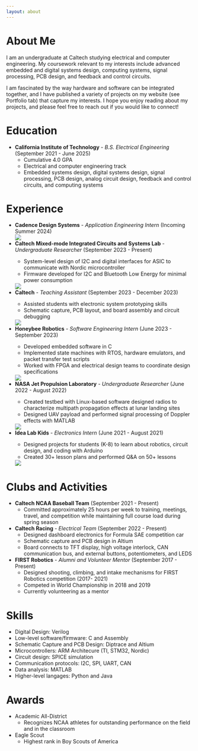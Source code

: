 ```yaml
---
layout: about 
---
```


# About Me
I am an undergraduate at Caltech studying electrical and computer engineering. My coursework relevant to my interests include advanced embedded and digital systems design, computing systems, signal processing, PCB design, and feedback and control circuits. 

I am fascinated by the way hardware and software can be integrated together, and I have published a variety of projects on my website (see Portfolio tab) that capture my interests. I hope you enjoy reading about my projects, and please feel free to reach out if you would like to connect!

# Education
* <b>California Institute of Technology</b> - <em>B.S. Electrical Engineering</em> (September 2021 - June 2025)
  * Cumulative 4.0 GPA
  * Electrical and computer engineering track
  * Embedded systems design, digital systems design, signal processing, PCB design, analog circuit design, feedback and control circuits, and computing systems

# Experience
<div class="exp_format">
<ul>
  <div class="experience">
    <li><b>Cadence Design Systems</b> - <em>Application Engineering Intern</em> (Incoming Summer 2024)</li>
  </div>
  <div class="experience_logo">
        <img src="../assets/img/cadence_logo.png">
  </div>

  <div class="experience">
    <li><b>Caltech Mixed-mode Integrated Circuits and Systems Lab</b> - <em>Undergraduate Researcher</em> (September 2023 - Present)</li>
    <ul>
      <li>System-level design of I2C and digital interfaces for ASIC to communicate with Nordic microcontroller</li>
      <li>Firmware developed for I2C and Bluetooth Low Energy for minimal power consumption</li>
    </ul>
  </div>
  <div class="experience_logo">
    <img src="../assets/img/mics_logo.png">
  </div>

  <div class="experience">
    <li><b>Caltech</b> - <em>Teaching Assistant</em> (September 2023 - December 2023)</li>
    <ul>
      <li>Assisted students with electronic system prototyping skills</li>
      <li>Schematic capture, PCB layout, and board assembly and circuit debugging</li>
    </ul>
  </div>
  <div class="experience_logo">
    <img src="../assets/img/caltech_logo.png">
  </div>

  <div class="experience">
    <li><b>Honeybee Robotics</b> - <em>Software Engineering Intern</em> (June 2023 - September 2023)</li>
    <ul>
      <li>Developed embedded software in C</li>
      <li>Implemented state machines with RTOS, hardware emulators, and packet transfer test scripts</li>
      <li>Worked with FPGA and electrical design teams to coordinate design specifications</li>
    </ul>
  </div>
  <div class="experience_logo">
        <img src="../assets/img/hbr_logo.png">
  </div>

  <div class="experience">
    <li><b>NASA Jet Propulsion Laboratory</b> - <em>Undergraduate Researcher</em> (June 2022 - August 2022)</li>
    <ul>
      <li>Created testbed with Linux-based software designed radios to characterize multipath propagation effects at lunar landing sites</li>
      <li>Designed UAV payload and performed signal processing of Doppler effects with MATLAB</li>
    </ul>
  </div>
  <div class="experience_logo">
        <img src="../assets/img/jpl_logo.png">
  </div>

  <div class="experience">
    <li><b>Idea Lab Kids</b> - <em> Electronics Intern</em> (June 2021 - August 2021)</li>
    <ul>
      <li>Designed projects for students (K-8) to learn about robotics, circuit design, and coding with Arduino</li>
      <li>Created 30+ lesson plans and performed Q&A on 50+ lessons</li>
    </ul>
  </div>
  <div class="experience_logo">
        <img src="../assets/img/idealabkids_logo.png">
  </div>

</ul>
</div>

# Clubs and Activities
* <b>Caltech NCAA Baseball Team</b> (September 2021 - Present)
  * Committed approximately 25 hours per week to training, meetings, travel, and competition while maintaining full course load during spring season
* <b>Caltech Racing</b> - <em>Electrical Team</em> (September 2022 - Present)
  * Designed dashboard electronics for Formula SAE competition car
  * Schematic capture and PCB design in Altium
  * Board connects to TFT display, high voltage interlock, CAN communication bus, and external buttons, potentiometers, and LEDS
* <b>FIRST Robotics</b> - <em>Alumni and Volunteer Mentor</em> (September 2017 - Present)
  * Designed shooting, climbing, and intake mechanisms for FIRST Robotics competition (2017- 2021)
  * Competed in World Championship in 2018 and 2019
  * Currently volunteering as a mentor


# Skills
* Digital Design: Verilog
* Low-level software/firmware: C and Assembly
* Schematic Capture and PCB Design: Diptrace and Altium
* Microcontrollers: ARM Architecure (TI, STM32, Nordic)
* Circuit design: SPICE simulation
* Communication protocols: I2C, SPI, UART, CAN
* Data analysis: MATLAB
* Higher-level langages: Python and Java


# Awards
* Academic All-District
  * Recognizes NCAA athletes for outstanding performance on the field and in the classroom
* Eagle Scout
  * Highest rank in Boy Scouts of America
